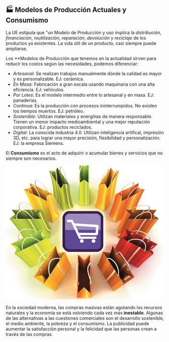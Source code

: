 ## 🏭 Modelos de Producción Actuales y Consumismo

La UE estipula que "un Modelo de Producción y uso implica la *distribución*, *financiación*, *reutilización*, *reparación*, *devolución* y *reciclaje* de los productos ya existentes. La vida útil de un producto, casi siempre puede ampliarse.

Los **Modelos de Producción que tenemos en la actualidad sirven para reducir los costos según las necesidades, podemos diferenciar:
- *Artesanal*: Se realizan trabajos manualmente dónde la calidad es mayor y es personalizable. EJ: cerámica.
- *En Masa*: Fabricación a gran escala usando maquinaria con una alta eficiencia. EJ: vehículos.
- *Por Lotes*: Es el modelo intermedio entre lo artesanal y en masa. EJ: panaderías.
- *Continua*: Es la producción con procesos ininterrumpidos. No existen los tiempos muertos. EJ: petróleo.
- *Sostenible*: Utilizan materiales y energñias de manera responsable. Tienen un menor impacto medioambiental y una mejor reputación corporativa. EJ: productos reciclados.
- *Digital*: La conocida Industria 4.0. Utilizan inteligencia artifical, impresión 3D, etc. para lograr una mayor precisión, flexibilidad y personalización. EJ: la empresa Siemens.

El **Consumismo** es el acto de adquirir o acumular bienes y servicios que no siempre son necesarios. 

  ![compras](img/compras.jpg)

En la sociedad moderna, las compras masivas están agotando los recursos naturales y la economía se está volviendo cada vez más **inestable**. Algunas de las alternativas a las cuestiones comerciales son el desarrollo sostenible, el medio ambiente, la pobreza y el consumismo. La publicidad puede aumentar la satisfacción personal y la felicidad que las personas crean a través de las compras.
